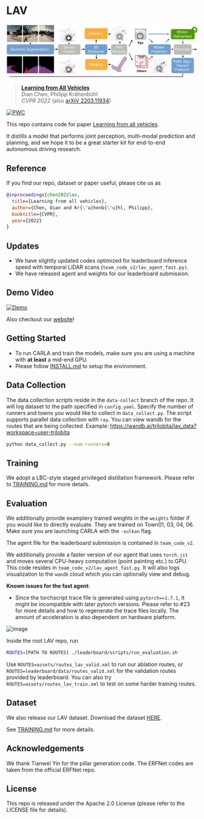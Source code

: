 # LAV
![teaser](assets/teaser.svg)
> [**Learning from All Vehicles**](https://dotchen.github.io/LAV/)    
> Dian Chen, Philipp Kr&auml;henb&uuml;hl         
> _CVPR 2022_ (also [arXiV 2203.11934](http://arxiv.org/abs/2203.11934))

[![PWC](https://img.shields.io/endpoint.svg?url=https://paperswithcode.com/badge/learning-from-all-vehicles/autonomous-driving-on-carla-leaderboard)](https://paperswithcode.com/sota/autonomous-driving-on-carla-leaderboard?p=learning-from-all-vehicles)

This repo contains code for paper [Learning from all vehicles](http://arxiv.org/abs/2203.11934).

It distills a model that performs joint perception, multi-modal prediction and planning, and we hope it to be a great starter kit for end-to-end autonomous driving research.

## Reference
If you find our repo, dataset or paper useful, please cite us as
```bibtex
@inproceedings{chen2022lav,
  title={Learning from all vehicles},
  author={Chen, Dian and Kr{\"a}henb{\"u}hl, Philipp},
  booktitle={CVPR},
  year={2022}
}
```

## Updates
* We have slightly updated codes optimized for leaderboard inference speed with temporal LiDAR scans (`team_code_v2/lav_agent_fast.py)`.
* We have released agent and weights for our leaderboard submission.

## Demo Video
[![Demo](https://img.youtube.com/vi/-TlxbmSQ7rQ/0.jpg)](https://www.youtube.com/watch?v=-TlxbmSQ7rQ)

Also checkout our [website](https://dotchen.github.io/LAV/)!

## Getting Started
* To run CARLA and train the models, make sure you are using a machine with **at least** a mid-end GPU.
* Please follow [INSTALL.md](docs/INSTALL.md) to setup the environment.

## Data Collection
The data collection scripts reside in the `data-collect` branch of the repo.
It will log dataset to the path specified in `config.yaml`.
Specify the number of runners and towns you would like to collect in `data_collect.py`.
The script supports parallel data collection with `ray`.
You can view wandb for the routes that are being collected. Example: https://wandb.ai/trilobita/lav_data?workspace=user-trilobita

```bash
python data_collect.py --num-runners=8
```

## Training
We adopt a LBC-style staged privileged distillation framework.
Please refer to [TRAINING.md](docs/TRAINING.md) for more details.

## Evaluation
We additionally provide examplery trained weights in the `weights` folder if you would like to directly evaluate.
They are trained on Town01, 03, 04, 06.
Make sure you are launching CARLA with the `-vulkan` flag.

The agent file for the leaderboard submission is contained in `team_code_v2`.

We additionally provide a faster version of our agent that uses `torch.jit` and moves several CPU-heavy computation (point painting etc.) to GPU.
This code resides in `team_code_v2/lav_agent_fast.py`. It will also logs visualization to the `wandb` cloud which you can optionally view and debug.

**Known issues for the fast agent**:
* Since the torchscript trace file is generated using `pytorch==1.7.1`, it might be incompatible with later pytorch versions. Please refer to #23 for more details and how to regenerate the trace files locally. The amount of acceleration is also dependent on hardware platform.


![image](https://user-images.githubusercontent.com/10444308/189553598-bc688742-02fe-4e6a-8e92-b64760eadfa9.png)


Inside the root LAV repo, run
```bash
ROUTES=[PATH TO ROUTES] ./leaderboard/scripts/run_evaluation.sh
```
Use `ROUTES=assets/routes_lav_valid.xml` to run our ablation routes, or `ROUTES=leaderboard/data/routes_valid.xml` for the validation routes provided by leaderboard.
You can also try `ROUTES=assets/routes_lav_train.xml` to test on some harder training routes.

## Dataset
We also release our LAV dataset. Download the dataset [HERE](https://utexas.box.com/s/evo96v5md4r8nooma3z17kcnfjzp2wed).

See [TRAINING.md](docs/TRAINING.md) for more details.

## Acknowledgements
We thank Tianwei Yin for the pillar generation code.
The ERFNet codes are taken from the official ERFNet repo.

## License
This repo is released under the Apache 2.0 License (please refer to the LICENSE file for details).
